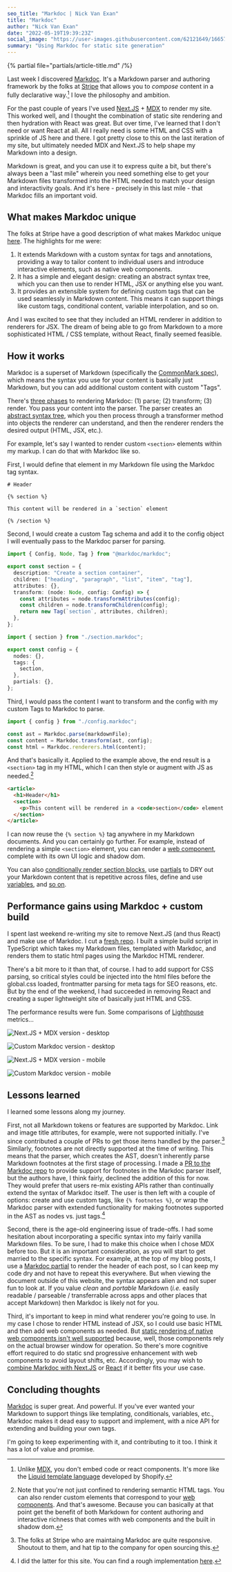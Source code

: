 ```yaml
---
seo_title: "Markdoc | Nick Van Exan"
title: "Markdoc"
author: "Nick Van Exan"
date: "2022-05-19T19:39:23Z"
social_image: "https://user-images.githubusercontent.com/62121649/166573698-b4bc876e-bca5-4476-be7e-f1ca6c1a17d7.png"
summary: "Using Markdoc for static site generation"
---
```


{% partial file="partials/article-title.md" /%}

Last week I discovered [Markdoc](https://markdoc.io/). It's a Markdown parser and authoring framework by the folks at [Stripe](https://stripe.com) that allows you to _compose_ content in a fully declarative way.[^1] I love the philosophy and ambition.

For the past couple of years I've used [Next.JS](https://nextjs.org/) + [MDX](https://mdxjs.com/) to render my site. This worked well, and I thought the combination of static site rendering and then hydration with React was great. But over time, I've learned that I don't need or want React at all. All I really need is some HTML and CSS with a sprinkle of JS here and there. I got pretty close to this on the last iteration of my site, but ultimately needed MDX and Next.JS to help shape my Markdown into a design.

Markdown is great, and you can use it to express quite a bit, but there's always been a "last mile" wherein you need something else to get your Markdown files transformed into the HTML needed to match your design and interactivity goals. And it's here - precisely in this last mile - that Markdoc fills an important void.

## What makes Markdoc unique

The folks at Stripe have a good description of what makes Markdoc unique [here](https://markdoc.io/docs/overview). The highlights for me were:

1. It extends Markdown with a custom syntax for tags and annotations, providing a way to tailor content to individual users and introduce interactive elements, such as native web components.
2. It has a simple and elegant design: creating an abstract syntax tree, which you can then use to render HTML, JSX or anything else you want.
3. It provides an extensible system for defining custom tags that can be used seamlessly in Markdown content. This means it can support things like custom tags, conditional content, variable interpolation, and so on.

And I was excited to see that they included an HTML renderer in addition to renderers for JSX. The dream of being able to go from Markdown to a more sophisticated HTML / CSS template, without React, finally seemed feasible.

## How it works

Markdoc is a superset of Markdown (specifically the [CommonMark spec](https://spec.commonmark.org/)), which means the syntax you use for your content is basically just Markdown, but you can add additional custom content with custom "Tags".

There's [three phases](https://markdoc.io/docs/render) to rendering Markdoc: (1) parse; (2) transform; (3) render. You pass your content into the parser. The parser creates an [abstract syntax tree](https://en.wikipedia.org/wiki/Abstract_syntax_tree), which you then process through a transformer method into objects the renderer can understand, and then the renderer renders the desired output (HTML, JSX, etc.).

For example, let's say I wanted to render custom `<section>` elements within my markup. I can do that with Markdoc like so.

First, I would define that element in my Markdown file using the Markdoc tag syntax.

```liquid
# Header

{% section %}

This content will be rendered in a `section` element

{% /section %}
```

Second, I would create a custom Tag schema and add it to the config object I will eventually pass to the Markdoc parser for parsing.

```typescript
import { Config, Node, Tag } from "@markdoc/markdoc";

export const section = {
  description: "Create a section container",
  children: ["heading", "paragraph", "list", "item", "tag"],
  attributes: {},
  transform: (node: Node, config: Config) => {
    const attributes = node.transformAttributes(config);
    const children = node.transformChildren(config);
    return new Tag(`section`, attributes, children);
  },
};
```

```typescript
import { section } from "./section.markdoc";

export const config = {
  nodes: {},
  tags: {
    section,
  },
  partials: {},
};
```

Third, I would pass the content I want to transform and the config with my custom Tags to Markdoc to parse.

```javascript
import { config } from "./config.markdoc";

const ast = Markdoc.parse(markdownFile);
const content = Markdoc.transform(ast, config);
const html = Markdoc.renderers.html(content);
```

And that's basically it. Applied to the example above, the end result is a `<section>` tag in my HTML, which I can then style or augment with JS as needed.[^2]

```html
<article>
  <h1>Header</h1>
  <section>
    <p>This content will be rendered in a <code>section</code> element.</p>
  </section>
</article>
```

I can now reuse the `{% section %}` tag anywhere in my Markdown documents. And you can certainly go further. For example, instead of rendering a simple `<section>` element, you can render a [web component](https://developer.mozilla.org/en-US/docs/Web/Web_Components), complete with its own UI logic and shadow dom.

You can also [conditionally render section blocks](https://markdoc.io/docs/tags#built-in-tags), use [partials](https://markdoc.io/docs/partials) to DRY out your Markdown content that is repetitive across files, define and use [variables](https://markdoc.io/docs/variables), and [so on](https://markdoc.io/docs/getting-started).

## Performance gains using Markdoc + custom build

I spent last weekend re-writing my site to remove Next.JS (and thus React) and make use of Markdoc. I cut a [fresh repo](https://github.com/nvanexan/nve2022). I built a simple build script in TypeScript which takes my Markdown files, templated with Markdoc, and renders them to static html pages using the Markdoc HTML renderer.

There's a bit more to it than that, of course. I had to add support for CSS parsing, so critical styles could be injected into the html files before the global.css loaded, frontmatter parsing for meta tags for SEO reasons, etc. But by the end of the weekend, I had succeeded in removing React and creating a super lightweight site of basically just HTML and CSS.

The performance results were fun. Some comparisons of [Lighthouse](https://developers.google.com/web/tools/lighthouse) metrics...

![Next.JS + MDX version - desktop](/public/images/old-site-desktop.webp "Next.JS + MDX version - desktop")

![Custom Markdoc version - desktop](/public/images/new-site-desktop.webp "Custom Markdoc version - desktop")

![Next.JS + MDX version - mobile](/public/images/old-site-mobile.webp "Next.JS + MDX version - mobile")

![Custom Markdoc version - mobile](/public/images/new-site-mobile.webp "Custom Markdoc version - mobile")

## Lessons learned

I learned some lessons along my journey.

First, not all Markdown tokens or features are supported by Markdoc. Link and image title attributes, for example, were not supported initially. I've since contributed a couple of PRs to get those items handled by the parser.[^3] Similarly, footnotes are not directly supported at the time of writing. This means that the parser, which creates the AST, doesn't inherently parse Markdown footnotes at the first stage of processing. I made a [PR to the Markdoc repo](https://github.com/markdoc/markdoc/pull/40) to provide support for footnotes in the Markdoc parser itself, but the authors have, I think fairly, declined the addition of this for now. They would prefer that users re-mix existing APIs rather than continually extend the syntax of Markdoc itself. The user is then left with a couple of options: create and use custom tags, like `{% footnotes %}`, or wrap the Markdoc parser with extended functionality for making footnotes supported in the AST as nodes vs. just tags.[^4]

Second, there is the age-old engineering issue of trade-offs. I had some hesitation about incorporating a specific syntax into my fairly vanilla Markdown files. To be sure, I had to make this choice when I chose MDX before too. But it is an important consideration, as you will start to get married to the specific syntax. For example, at the top of my blog posts, I use a [Markdoc partial](https://markdoc.io/docs/partials) to render the header of each post, so I can keep my code dry and not have to repeat this everywhere. But when viewing the document outside of this website, the syntax appears alien and not super fun to look at. If you value _clean_ and _portable_ Markdown (_i.e._ easily readable / parseable / transferrable across apps and other places that accept Markdown) then Markdoc is likely not for you.

Third, it's important to keep in mind what renderer you're going to use. In my case I chose to render HTML instead of JSX, so I could use basic HTML and then add web components as needed. But [static rendering of native web components isn't well supported](https://lamplightdev.com/blog/2019/07/20/how-to-server-side-render-web-components/) because, well, those components rely on the actual browser window for operation. So there's more cognitive effort required to do static snd progressive enhancement with web components to avoid layout shifts, etc. Accordingly, you may wish to [combine Markdoc with Next.JS](https://markdoc.io/docs/nextjs) or [React](https://markdoc.io/docs/examples/react) if it better fits your use case.

## Concluding thoughts

[Markdoc](https://markdoc.io) is super great. And powerful. If you've ever wanted your Markdown to support things like templating, conditionals, variables, etc., Markdoc makes it dead easy to support and implement, with a nice API for extending and building your own tags.

I'm going to keep experimenting with it, and contributing to it too. I think it has a lot of value and promise.

[^1]: Unlike [MDX](https://mdxjs.com/), you don't embed code or react components. It's more like the [Liquid template language](https://shopify.github.io/liquid/) developed by Shopify.
[^2]: Note that you're not just confined to rendering semantic HTML tags. You can also render custom elements that correspond to your [web components](https://developer.mozilla.org/en-US/docs/Web/Web_Components). And that's awesome. Because you can basically at that point get the benefit of both Markdown for content authoring and interactive richness that comes with web components and the built in shadow dom.
[^3]: The folks at Stripe who are maintaing Markdoc are quite responsive. Shoutout to them, and hat tip to the company for open sourcing this.
[^4]: I did the latter for this site. You can find a rough implementation [here](https://github.com/nvanexan/nve2022/blob/main/lib/parser.ts).
